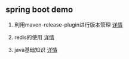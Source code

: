 ## spring boot demo

1. 利用maven-release-plugin进行版本管理 
    [详情](./docs/maven-release-plugin.md)

2. redis的使用
    [详情](./docs/redis.md)
3. java基础知识
    [详情](./docs/java-basics.md)
    